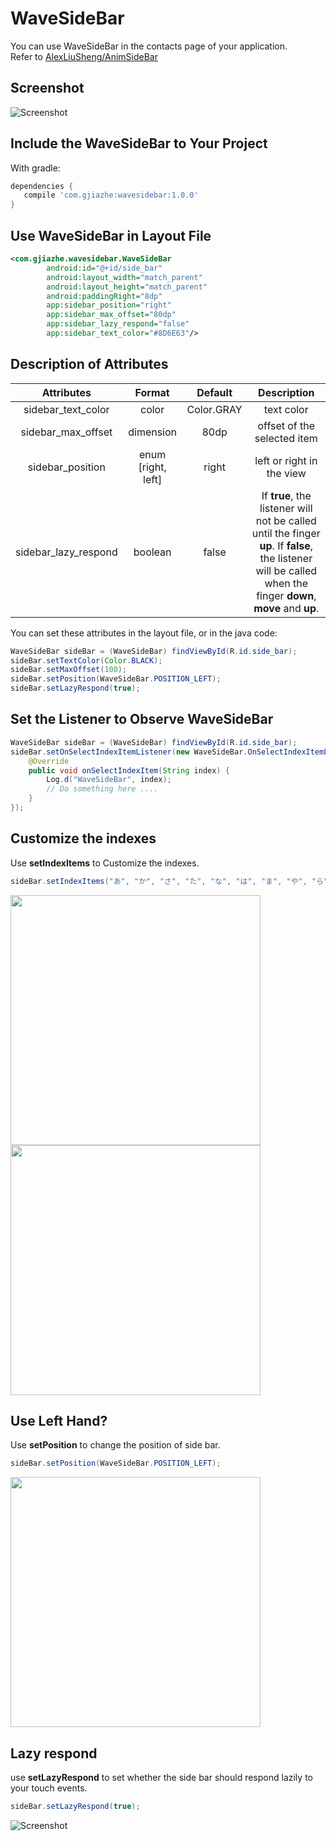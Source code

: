# WaveSideBar

You can use WaveSideBar in the contacts page of your application.  
Refer to [AlexLiuSheng/AnimSideBar](https://github.com/AlexLiuSheng/AnimSideBar)

## Screenshot
![Screenshot](screenshot/gif.gif)

## Include the WaveSideBar to Your Project
With gradle:

```groovy
dependencies {
   compile 'com.gjiazhe:wavesidebar:1.0.0'
}
```

## Use WaveSideBar in Layout File
```xml
<com.gjiazhe.wavesidebar.WaveSideBar
        android:id="@+id/side_bar"
        android:layout_width="match_parent"
        android:layout_height="match_parent"
        android:paddingRight="8dp"
        app:sidebar_position="right"
        app:sidebar_max_offset="80dp"
        app:sidebar_lazy_respond="false"
        app:sidebar_text_color="#8D6E63"/>
```

## Description of Attributes
| Attributes           | Format             | Default    |Description|
|:--------------------:|:------------------:|:----------:|:---------:|
| sidebar_text_color   | color              | Color.GRAY | text color |
| sidebar_max_offset   | dimension          | 80dp       | offset of the selected item |
| sidebar_position     | enum [right, left] | right      | left or right in the view |
| sidebar_lazy_respond | boolean            | false      | If __true__, the listener will not be called until the finger __up__. If __false__, the listener will be called when the finger __down__, __move__ and __up__.|

You can set these attributes in the layout file, or in the java code:
```java
WaveSideBar sideBar = (WaveSideBar) findViewById(R.id.side_bar);
sideBar.setTextColor(Color.BLACK);
sideBar.setMaxOffset(100);
sideBar.setPosition(WaveSideBar.POSITION_LEFT);
sideBar.setLazyRespond(true);
```

## Set the Listener to Observe WaveSideBar
```java
WaveSideBar sideBar = (WaveSideBar) findViewById(R.id.side_bar);
sideBar.setOnSelectIndexItemListener(new WaveSideBar.OnSelectIndexItemListener() {
    @Override
    public void onSelectIndexItem(String index) {
        Log.d("WaveSideBar", index);
        // Do something here ....
    }
});
```

## Customize the indexes
Use **setIndexItems** to Customize the indexes.
```java
sideBar.setIndexItems("あ", "か", "さ", "た", "な", "は", "ま", "や", "ら", "わ");
```

<img src="screenshot/japanese1.png" width="400">
<img src="screenshot/japanese2.png" width="400">

## Use Left Hand?
Use **setPosition** to change the position of side bar.
```java
sideBar.setPosition(WaveSideBar.POSITION_LEFT);
```

<img src="screenshot/position_left.png" width="400">

## Lazy respond
use **setLazyRespond** to set whether the side bar should respond lazily to your touch events. 
```java
sideBar.setLazyRespond(true);
```
![Screenshot](screenshot/lazy_respond.gif)
